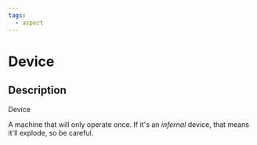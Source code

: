 ```yaml
---
tags:
  - aspect
---
```


# Device

## Description
Device

A machine that will only operate once. If it's an <i>infernal</i> device, that means it'll explode, so be careful.